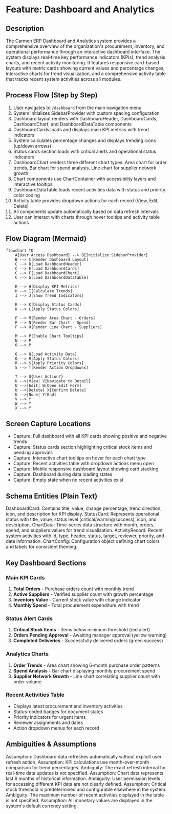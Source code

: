 # Feature: Dashboard and Analytics

## Description
The Carmen ERP Dashboard and Analytics system provides a comprehensive overview of the organization's procurement, inventory, and operational performance through an interactive dashboard interface. The system displays real-time key performance indicators (KPIs), trend analysis charts, and recent activity monitoring. It features responsive card-based layouts with metric cards showing current values and percentage changes, interactive charts for trend visualization, and a comprehensive activity table that tracks recent system activities across all modules.

## Process Flow (Step by Step)
1. User navigates to `/dashboard` from the main navigation menu
2. System initializes SidebarProvider with custom spacing configuration
3. Dashboard layout renders with DashboardHeader, DashboardCards, DashboardChart, and DashboardDataTable components
4. DashboardCards loads and displays main KPI metrics with trend indicators
5. System calculates percentage changes and displays trending icons (up/down arrows)
6. Status cards section loads with critical alerts and operational status indicators
7. DashboardChart renders three different chart types: Area chart for order trends, Bar chart for spend analysis, Line chart for supplier network growth
8. Chart components use ChartContainer with accessibility layers and interactive tooltips
9. DashboardDataTable loads recent activities data with status and priority color coding
10. Activity table provides dropdown actions for each record (View, Edit, Delete)
11. All components update automatically based on data refresh intervals
12. User can interact with charts through hover tooltips and activity table actions

## Flow Diagram (Mermaid)
```mermaid
flowchart TD
    A[User Access Dashboard] --> B[Initialize SidebarProvider]
    B --> C[Render Dashboard Layout]
    C --> D[Load DashboardHeader]
    C --> E[Load DashboardCards]
    C --> F[Load DashboardChart]
    C --> G[Load DashboardDataTable]

    E --> H[Display KPI Metrics]
    H --> I[Calculate Trends]
    I --> J[Show Trend Indicators]

    E --> K[Display Status Cards]
    K --> L[Apply Status Colors]

    F --> M[Render Area Chart - Orders]
    F --> N[Render Bar Chart - Spend]
    F --> O[Render Line Chart - Suppliers]

    M --> P[Enable Chart Tooltips]
    N --> P
    O --> P

    G --> Q[Load Activity Data]
    Q --> R[Apply Status Colors]
    R --> S[Apply Priority Colors]
    S --> T[Render Action Dropdowns]

    T --> U{User Action?}
    U -->|View| V[Navigate to Detail]
    U -->|Edit| W[Open Edit Form]
    U -->|Delete| X[Confirm Delete]
    U -->|None| Y[End]
    V --> Y
    W --> Y
    X --> Y
```

## Screen Capture Locations
- Capture: Full dashboard with all KPI cards showing positive and negative trends
- Capture: Status cards section highlighting critical stock items and pending approvals
- Capture: Interactive chart tooltips on hover for each chart type
- Capture: Recent activities table with dropdown actions menu open
- Capture: Mobile responsive dashboard layout showing card stacking
- Capture: Dashboard during data loading states
- Capture: Empty state when no recent activities exist

## Schema Entities (Plain Text)
DashboardCard: Contains title, value, change percentage, trend direction, icon, and description for KPI display.
StatusCard: Represents operational status with title, value, status level (critical/warning/success), icon, and description.
ChartData: Time-series data structure with month, orders, spend, and suppliers values for trend visualization.
ActivityRecord: Recent system activities with id, type, header, status, target, reviewer, priority, and date information.
ChartConfig: Configuration object defining chart colors and labels for consistent theming.

## Key Dashboard Sections

### Main KPI Cards
1. **Total Orders** - Purchase orders count with monthly trend
2. **Active Suppliers** - Verified supplier count with growth percentage
3. **Inventory Value** - Current stock value with change indicator
4. **Monthly Spend** - Total procurement expenditure with trend

### Status Alert Cards
1. **Critical Stock Items** - Items below minimum threshold (red alert)
2. **Orders Pending Approval** - Awaiting manager approval (yellow warning)
3. **Completed Deliveries** - Successfully delivered orders (green success)

### Analytics Charts
1. **Order Trends** - Area chart showing 6-month purchase order patterns
2. **Spend Analysis** - Bar chart displaying monthly procurement spend
3. **Supplier Network Growth** - Line chart correlating supplier count with order volume

### Recent Activities Table
- Displays latest procurement and inventory activities
- Status-coded badges for document states
- Priority indicators for urgent items
- Reviewer assignments and dates
- Action dropdown menus for each record

## Ambiguities & Assumptions
Assumption: Dashboard data refreshes automatically without explicit user refresh action.
Assumption: KPI calculations use month-over-month comparison for trend percentages.
Ambiguity: The exact refresh interval for real-time data updates is not specified.
Assumption: Chart data represents last 6 months of historical information.
Ambiguity: User permission levels for accessing different KPI data are not clearly defined.
Assumption: Critical stock threshold is predetermined and configurable elsewhere in the system.
Ambiguity: The maximum number of recent activities displayed in the table is not specified.
Assumption: All monetary values are displayed in the system's default currency setting.